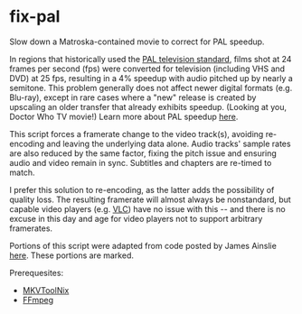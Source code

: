 # fix-pal

Slow down a Matroska-contained movie to correct for PAL speedup.

In regions that historically used the
[PAL television standard](https://en.wikipedia.org/wiki/PAL), films shot at 24
frames per second (fps) were converted for television (including VHS and DVD)
at 25 fps, resulting in a 4% speedup with audio pitched up by nearly a
semitone. This problem generally does not affect newer digital formats (e.g.
Blu-ray), except in rare cases where a "new" release is created by upscaling an
older transfer that already exhibits speedup. (Looking at you, Doctor Who TV
movie!) Learn more about PAL speedup
[here](https://en.wikipedia.org/wiki/576i#PAL_speed-up).

This script forces a framerate change to the video track(s), avoiding
re-encoding and leaving the underlying data alone. Audio tracks' sample rates
are also reduced by the same factor, fixing the pitch issue and ensuring audio
and video remain in sync. Subtitles and chapters are re-timed to match.

I prefer this solution to re-encoding, as the latter adds the possibility of
quality loss. The resulting framerate will almost always be nonstandard, but
capable video players (e.g. [VLC](https://www.videolan.org/vlc/index.html))
have no issue with this -- and there is no excuse in this day and age for video
players not to support arbitrary framerates.

Portions of this script were adapted from code posted by James Ainslie
[here](https://blog.delx.net.au/2016/05/fixing-pal-speedup-and-how-film-and-video-work/comment-page-1/#comment-100160). These portions are marked.

Prerequesites:
- [MKVToolNix](https://mkvtoolnix.download)
- [FFmpeg](https://ffmpeg.org)
